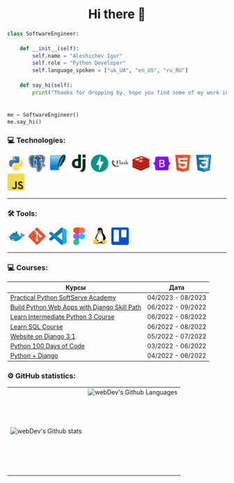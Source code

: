 <h1 align="center">Hi there 👋</h1>


```python
class SoftwareEngineer:

    def __init__(self):
        self.name = "Aleshichev Igor"
        self.role = "Python Developer"
        self.language_spoken = ["uk_UA", "en_US", "ru_RU"]

    def say_hi(self):
        print("Thanks for dropping by, hope you find some of my work interesting.")


me = SoftwareEngineer()
me.say_hi()
```




### 💻 Technologies:

<div>
  <img src="https://github.com/devicons/devicon/blob/master/icons/python/python-original.svg" title="python" alt="python" width="40" height="40"/>&nbsp
  <img src="https://github.com/devicons/devicon/blob/master/icons/postgresql/postgresql-original.svg" title="postgresql" alt="postgresql" width="40" height="40"/>&nbsp
  <img src="https://github.com/devicons/devicon/blob/master/icons/sqlite/sqlite-original.svg" title="psqlalchemy" alt="psqlalchemy" width="40" height="40"/>&nbsp
  <img src="https://github.com/devicons/devicon/blob/master/icons/django/django-plain.svg" title="django" alt="django" width="40" height="40"/>&nbsp
  <img src="https://github.com/devicons/devicon/blob/master/icons/fastapi/fastapi-original.svg" title="fastapi" alt="fastapi" width="40" height="40"/>&nbsp
  <img src="https://github.com/devicons/devicon/blob/master/icons/flask/flask-original-wordmark.svg" title="flask" alt="flask" width="40" height="40" style="background-color: #ffffff"/>&nbsp
  <img src="https://github.com/devicons/devicon/blob/master/icons/redis/redis-original.svg" title="redis" alt="redis" width="40" height="40"/>&nbsp
  <img src="https://github.com/devicons/devicon/blob/master/icons/bootstrap/bootstrap-original.svg" title="bootstrap" alt="bootstrap" width="40" height="40"/>&nbsp
  <img src="https://github.com/devicons/devicon/blob/master/icons/html5/html5-original.svg" title="html5" alt="html5" width="40" height="40"/>&nbsp
  <img src="https://github.com/devicons/devicon/blob/master/icons/css3/css3-original.svg" title="css" alt="css" width="40" height="40"/>&nbsp
  <img src="https://github.com/devicons/devicon/blob/master/icons/javascript/javascript-original.svg" title="javascript" alt="javascript" width="40" height="40"/>&nbsp
</div>

---

### 🛠 Tools:

<div>
  <img src="https://github.com/devicons/devicon/blob/master/icons/docker/docker-original.svg" title="docker" alt="docker" width="40" height="40"/>&nbsp
  <img src="https://github.com/devicons/devicon/blob/master/icons/git/git-original.svg" title="git" alt="git" width="40" height="40"/>&nbsp
  <img src="https://github.com/devicons/devicon/blob/master/icons/vscode/vscode-original.svg" title="vscode" alt="vscode" width="40" height="40"/>&nbsp;
  <img src="https://github.com/devicons/devicon/blob/master/icons/figma/figma-original.svg" title="figma" alt="figma" width="40" height="40"/>&nbsp;
  <img src="https://github.com/devicons/devicon/blob/master/icons/linux/linux-original.svg" title="linux" alt="linux" width="40" height="40"/>&nbsp;
  <img src="https://github.com/devicons/devicon/blob/master/icons/trello/trello-plain.svg" title="trello" alt="trello" width="40" height="40"/>&nbsp;
</div>


---

### 💻 Courses:

| Курсы                                                           | Дата              |
| ----------------------------------------------------------------| :---------------: |
| <a href="https://www.udemy.com/certificate/UC-95f50749-e2f0-4f09-b71b-be7a672c5556/" target="blank">Practical Python SoftServe Academy</a>                    | 04/2023 - 08/2023 |
| <a href="https://www.codecademy.com/profiles/IgorAleshichev/certificates/607878ed81004d0017706259" target="blank">Build Python Web Apps with Django Skill Path</a>                    | 06/2022 - 09/2022 |
| <a href="https://www.codecademy.com/profiles/IgorAleshichev/certificates/18580789eaba28f09e116f4fc2acec44" target="blank">Learn Intermediate Python 3 Course</a>                    | 06/2022 - 08/2022 |
| <a href="https://www.codecademy.com/profiles/IgorAleshichev/certificates/042a4e5884e3eb6ea1f2a12be6abb851" target="blank">Learn SQL Course</a>                    | 06/2022 - 08/2022 |
| <a href="https://www.udemy.com/certificate/UC-95f50749-e2f0-4f09-b71b-be7a672c5556/" target="blank">Website on Django 3.1</a>                    | 05/2022 - 07/2022 |
| <a href="https://www.udemy.com/certificate/UC-d05c029d-d093-4c50-9850-c7cc63d4f729/" target="blank">Python 100 Days of Code</a>                  | 03/2022 - 06/2022 |
| <a href="https://www.udemy.com/certificate/UC-fc29a49a-3408-4dbc-8174-522eb0a5b74a/" target="blank">Python + Django</a>      | 04/2022 - 06/2022 |


### ⚙️ GitHub statistics:

<table>
  <tr>
    <td>
      <img align="left" src="http://github-readme-streak-stats.herokuapp.com?user=Aleshichev&theme=dark&background=000000" alt="webDev's Github stats" />
    </td>
    <td>
      <img height="195px" align="right" alt="webDev's Github Languages" src="https://github-readme-stats-sigma-five.vercel.app/api/top-langs/?username=Aleshichev&layout=compact&theme=vision-friendly-dark" />
    </td>
  </tr>
</table>
